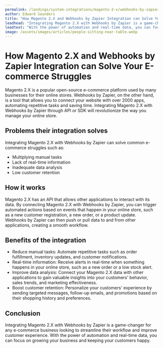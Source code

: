 ```yaml
---
permalink: /landings/system-integrations/magento-2-x/webhooks-by-zapier
author: Edward Saunders
title: "How Magento 2.X and Webhooks by Zapier Integration can Solve Your E-commerce Struggles"
leadhead: "Integrating Magento 2.X with Webhooks by Zapier is a game-changer for any e-commerce business looking to streamline their workflow and improve customer experience"
leadtext: "With the power of automation and real-time data, you can focus on growing your business and keeping your customers happy."
image: /assets/images/articles/people-sitting-near-table.webp
---
```

<div class="arttext">	<h1>How Magento 2.X and Webhooks by Zapier Integration can Solve Your E-commerce Struggles</h1>
	<p>
		Magento 2.X is a popular open-source e-commerce platform used by many businesses for their online stores. Webhooks by Zapier, on the other hand, is a tool that allows you to connect your website with over 2000 apps, automating repetitive tasks and saving time. Integrating Magento 2.X with Webhooks by Zapier through API or SDK will revolutionize the way you manage your online store.
	</p>
	<h2>Problems their integration solves</h2>
	<p>
		Integrating Magento 2.X with Webhooks by Zapier can solve common e-commerce struggles such as:
	</p>
	<ul>
		<li>Multiplying manual tasks</li>
		<li>Lack of real-time information</li>
		<li>Inadequate data analysis</li>
		<li>Low customer retention</li>
	</ul>
	<h2>How it works</h2>
	<p>
		Magento 2.X has an API that allows other applications to interact with its data. By connecting Magento 2.X with Webhooks by Zapier, you can trigger automated actions based on events that happen in your online store, such as a new customer registration, a new order, or a product update. Webhooks by Zapier can then push or pull data to and from other applications, creating a smooth workflow.
	</p>
	<h2>Benefits of the integration</h2>
	<ul>
		<li>Reduce manual tasks: Automate repetitive tasks such as order fulfillment, inventory updates, and customer notifications. </li>
		<li>Real-time information: Receive alerts in real-time when something happens in your online store, such as a new order or a low stock alert.</li>
		<li>Improve data analysis: Connect your Magento 2.X data with other applications to gain valuable insights into your customers' behavior, sales trends, and marketing effectiveness.</li>
		<li>Boost customer retention: Personalize your customers' experience by sending targeted messages, follow-up emails, and promotions based on their shopping history and preferences.</li>
	</ul>
	<h2>Conclusion</h2>
	<p>
		Integrating Magento 2.X with Webhooks by Zapier is a game-changer for any e-commerce business looking to streamline their workflow and improve customer experience. With the power of automation and real-time data, you can focus on growing your business and keeping your customers happy.
	</p>
</div>